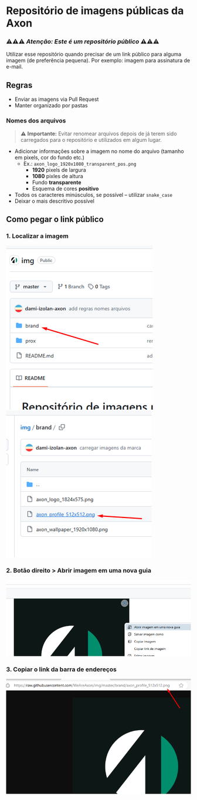# Repositório de imagens públicas da Axon

### ⚠️⚠️⚠️ **_Atenção: Este é um repositório público_** ⚠️⚠️⚠️

Utilizar esse repositório quando precisar de um link público para alguma imagem (de preferência pequena). Por exemplo: imagem para assinatura de e-mail.

## Regras

- Enviar as imagens via Pull Request
- Manter organizado por pastas

### Nomes dos arquivos

> ⚠️ **Importante:** Evitar renomear arquivos depois de já terem sido carregados para o repositório e utilizados em algum lugar.

- Adicionar informações sobre a imagem no nome do arquivo (tamanho em pixels, cor do fundo etc.)
  - Ex.: `axon_logo_1920x1080_transparent_pos.png`
    - **1920** pixels de largura
    - **1080** pixles de altura
    - Fundo **transparente**
    - Esquema de cores **positivo**     
- Todos os caracteres minúsculos, se possível – utilizar `snake_case`
- Deixar o mais descritivo possível

## Como pegar o link público

### 1. Localizar a imagem

![Pasta](_readme/image-0.png)
![Arquivo](_readme/image-1.png)

### 2. Botão direito > Abrir imagem em uma nova guia

![alt text](_readme/image-2.png)

### 3. Copiar o link da barra de endereços

![alt text](_readme/image-3.png)
